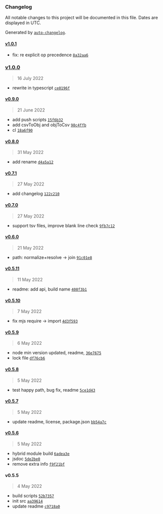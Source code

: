 ### Changelog

All notable changes to this project will be documented in this file. Dates are displayed in UTC.

Generated by [`auto-changelog`](https://github.com/CookPete/auto-changelog).

#### [v1.0.1](https://github.com/adotland/fssf/compare/v1.0.0...v1.0.1)

- fix: re explicit op precedence [`8a32aa6`](https://github.com/adotland/fssf/commit/8a32aa6ccfb23e78a6d3ccaf2e0b331985cc12f2)

### [v1.0.0](https://github.com/adotland/fssf/compare/v0.9.0...v1.0.0)

> 16 July 2022

- rewrite in typescript [`ce0196f`](https://github.com/adotland/fssf/commit/ce0196fcf459bc3171e760fdfb5be3bd819ec2a0)

#### [v0.9.0](https://github.com/adotland/fssf/compare/v0.8.0...v0.9.0)

> 21 June 2022

- add push scripts [`15f6b32`](https://github.com/adotland/fssf/commit/15f6b32e508dd4d61f0bb86cb66a986a3b761c42)
- add csvToObj and objToCsv [`98c4ffb`](https://github.com/adotland/fssf/commit/98c4ffb9267f7e7335ce2ea4d1704ad290d5920f)
- cl [`18a6f90`](https://github.com/adotland/fssf/commit/18a6f90d00b2049fdb979345327a7d11893d8d2a)

#### [v0.8.0](https://github.com/adotland/fssf/compare/v0.7.1...v0.8.0)

> 31 May 2022

- add rename [`d4a5a12`](https://github.com/adotland/fssf/commit/d4a5a1227cb7795f6809601756dcb29cf6f72ae8)

#### [v0.7.1](https://github.com/adotland/fssf/compare/v0.7.0...v0.7.1)

> 27 May 2022

- add changelog [`122c210`](https://github.com/adotland/fssf/commit/122c210cdd68215645e8c8a0d6b1b9e07835d5ab)

#### [v0.7.0](https://github.com/adotland/fssf/compare/v0.6.0...v0.7.0)

> 27 May 2022

- support tsv files, improve blank line check [`9fb7c12`](https://github.com/adotland/fssf/commit/9fb7c1244198367c124adc24dbde940a49c2cb6a)

#### [v0.6.0](https://github.com/adotland/fssf/compare/v0.5.11...v0.6.0)

> 21 May 2022

- path: normalize+resolve -&gt; join [`91c01e8`](https://github.com/adotland/fssf/commit/91c01e877923dfee5fb6cac808d0de71da5ce976)

#### [v0.5.11](https://github.com/adotland/fssf/compare/v0.5.10...v0.5.11)

> 11 May 2022

- readme: add api, build name [`408f3b1`](https://github.com/adotland/fssf/commit/408f3b1ac2058c3436bbc07457a12999036328d1)

#### [v0.5.10](https://github.com/adotland/fssf/compare/v0.5.9...v0.5.10)

> 7 May 2022

- fix mjs require -&gt; import [`4d3f593`](https://github.com/adotland/fssf/commit/4d3f5932545d39d792601bae2ae2453814117f19)

#### [v0.5.9](https://github.com/adotland/fssf/compare/v0.5.8...v0.5.9)

> 6 May 2022

- node min version updated, readme, [`36e7675`](https://github.com/adotland/fssf/commit/36e767520f08457fd4e2bbef4ea4be97bda2b009)
- lock file [`df76cb6`](https://github.com/adotland/fssf/commit/df76cb6dcec55c02937256a9976b0b6614eb25c8)

#### [v0.5.8](https://github.com/adotland/fssf/compare/v0.5.7...v0.5.8)

> 5 May 2022

- test happy path, bug fix, readme [`5ce1d43`](https://github.com/adotland/fssf/commit/5ce1d43cfab7b9377dc23ad9d91df08c3deff13a)

#### [v0.5.7](https://github.com/adotland/fssf/compare/v0.5.6...v0.5.7)

> 5 May 2022

- update readme, license, package.json [`bb54a7c`](https://github.com/adotland/fssf/commit/bb54a7c756ef7eadf1aedd871084f74c1b2e2bf5)

#### [v0.5.6](https://github.com/adotland/fssf/compare/v0.5.5...v0.5.6)

> 5 May 2022

- hybrid module build [`6adea3e`](https://github.com/adotland/fssf/commit/6adea3e1b26a3b5e7aa83970156795558121c447)
- jsdoc [`5de2be0`](https://github.com/adotland/fssf/commit/5de2be04ea205145fdd519ea666c0278b1222df2)
- remove extra info [`f9f21bf`](https://github.com/adotland/fssf/commit/f9f21bffc5347c780eaac020f8ff59bb368aacea)

#### v0.5.5

> 4 May 2022

- build scripts [`52b7357`](https://github.com/adotland/fssf/commit/52b7357c4310cf3529cf38750ce5bf36cb651596)
- init src [`aa39614`](https://github.com/adotland/fssf/commit/aa396140c28eff472f286bfcaa31ee5c9ae5a336)
- update readme [`c9718a0`](https://github.com/adotland/fssf/commit/c9718a05ed8912116654fb34830728c385514be2)
